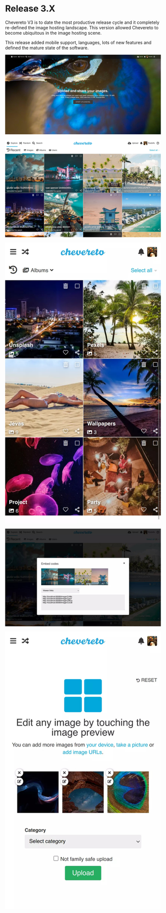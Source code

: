 # Release 3.X

Chevereto V3 is to date the most productive release cycle and it completely re-defined the image hosting landscape. This version allowed Chevereto to become ubiquitous in the image hosting scene.

This release added mobile support, languages, lots of new features and defined the mature state of the software.

![Home](../src/3.X/home.jpg "Home")

![Explore](../src/3.X/explore.jpg "Explore")

![Explore mobile](../src/3.X/explore-mobile.jpg "Explore mobile")

![Modal](../src/3.X/modal-listing.jpg "Modal")

![Uploader mobile](../src/3.X/uploader-mobile.jpg "Uploader mobile")
